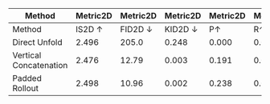 | Method | Metric2D | Metric2D | Metric2D | Metric2D | Metric2D | Metric3D | Metric3D | Metric3D | Metric3D | Metric3D |
| --- | --- | --- | --- | --- | --- | --- | --- | --- | --- | --- |
| Method | IS2D ↑ | FID2D ↓ | KID2D ↓ | P↑ | R↑ | IS ⌀ ↑ | FID 3D ↓ | KID3D ↓ | P↑ | R↑ |
| Direct Unfold | 2.496 | 205.0 | 0.248 | 0.000 | 0.000 | 2.269 | 9110 | 723.7 | 0.173 | 0.043 |
| Vertical Concatenation | 2.476 | 12.79 | 0.003 | 0.191 | 0.042 | 2.305 | 623.2 | 26.67 | 0.424 | 0.159 |
| Padded Rollout | 2.498 | 10.96 | 0.002 | 0.238 | 0.066 | 2.331 | 354.2 | 19.10 | 0.460 | 0.170 |
